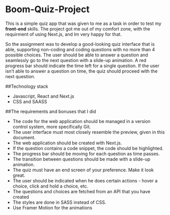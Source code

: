 # Boom-Quiz-Project

This is a simple quiz app that was given to me as a task
in order to test my **front-end** skills. The project got me 
out of my comfort zone, with the requirment of using Next.js, and Im
very happy for that.

So the assignment was to develop a good-looking quiz interface that is able, supporting non-coding and coding questions with no more than 4 possible choices. The user 
should be able to answer a question and seamlessly go to the next question with a slide-up animation. A red progress bar should indicate the 
time left for a single question. If the user isn’t able to answer a question on time, the quiz should proceed with the next question.

##Technology stack
* Javascript, React and Next.js
* CSS and SAASS

##The requirements and bonuses that I did
* The code for the web application should be managed in a version control system, more specifically Git.
* The user interface must most closely resemble the preview, given in this document.
* The web application should be created with Next.js.
* If the question contains a code snippet, the code should be highlighted.
* The progress bar should be moving for each question as time passes.
* The transition between questions should be made with a slide-up animation.
* The quiz must have an end screen of your preference. Make it look great.
* The user should be indicated when he does certain actions - hover a choice, click and hold a choice, etc.
* The questions and choices are fetched from an API that you have created
* The styles are done in SASS instead of CSS.
* Use Framer Motion for the animations

